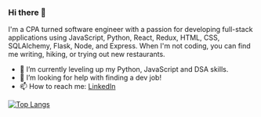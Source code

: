 ### Hi there 👋

I'm a CPA turned software engineer with a passion for developing full-stack applications using JavaScript, Python, React, Redux, HTML, CSS, SQLAlchemy, Flask, Node, and Express. When I'm not coding, you can find me writing, hiking, or trying out new restaurants.

- 🔭 I’m currently leveling up my Python, JavaScript and DSA skills.
- 🤔 I’m looking for help with finding a dev job!
- 📫 How to reach me: [LinkedIn](https://www.linkedin.com/in/xi-ling-cpa/)

[![Top Langs](https://github-readme-stats.vercel.app/api/top-langs/?username=lingxiGitHub)](https://github.com/lingxiGitHub/github-readme-stats)

